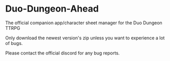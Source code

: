# Duo-Dungeon-Ahead
The official companion app/character sheet manager for the Duo Dungeon TTRPG

Only download the newest version's zip unless you want to experience a lot of bugs.

Please contact the official discord for any bug reports.
